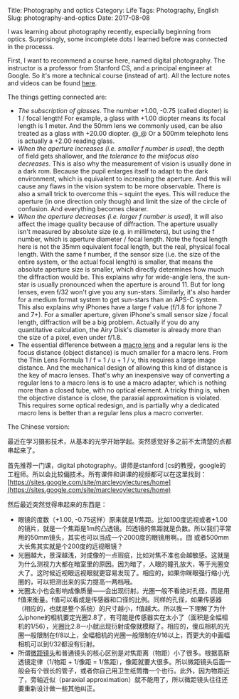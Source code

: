 Title: Photography and optics
Category: Life
Tags: Photography, English
Slug: photography-and-optics
Date: 2017-08-08

I was learning about photography recently, especially beginning from optics. Surprisingly, some incomplete dots I learned before was connected in the processs.

First, I want to recommend a course here, named digital photography. The instructor is a professor from Stanford CS, and a principal engineer at Google. So it's more a technical course (instead of art). All the lecture notes and videos can be found [here]( https://sites.google.com/site/marclevoylectures/home).

The things getting connected are:

* _The subscription of glasses_. The number +1.00, -0.75 (called diopter) is 1 / focal length! For example, a glass with +1.00 diopter means its focal length is 1 meter. And the 50mm lens we commonly used, can be also treated as a glass with +20.00 diopter. @_@ Or a 500mm telephoto lens is actually a +2.00 reading glass. 
* _When the aperture increases (i.e. smaller f number is used)_, the depth of field gets shallower, and _the tolerance to the misfocus also decreases_. This is also why the measurement of vision is usually done in a dark rom. Because the pupil enlarges itself to adapt to the dark environment, which is equivalent to increasing the aperture. And this will cause any flaws in the vision system to be more observable. There is also a small trick to overcome this – squint the eyes. This will reduce the aperture (in one direction only though) and limit the size of the circle of confusion. And everything becomes clearer.
* _When the aperture decreases (i.e. larger f number is used)_, it will also affect the image quality because of diffraction. The aperture usually isn't measured by absolute size (e.g. in millimeters), but using the f number, which is aperture diameter / focal length. Note the focal length here is not the 35mm equivalent focal length, but the real, physical focal length. With the same f number, if the sensor size (i.e. the size of the entire system, or the actual focal length) is smaller, that means the absolute aperture size is smaller, which directly determines how much the diffraction would be. This explains why for wide-angle lens, the sun-star is usually pronounced when the aperture is around 11. But for long lenses, even f/32 won't give you any sun-stars. Similarly, it's also harder for a medium format system to get sun-stars than an APS-C system. This also explains why iPhones have a large f value (f/1.8 for iphone 7 and 7+). For a smaller aperture, given iPhone's small sensor size / focal length, diffraction will be a big problem. Actually if you do any quantitative calculation, the Airy Disk's diameter is already more than the size of a pixel, even under f/1.8.
* The essential difference between a [macro lens](https://yage.ai/microscope-objective-photography.html) and a regular lens is the focus distance (object distance) is much smaller for a macro lens. From the Thin Lens Formula 1 / f = 1 / u + 1 / v, this requires a large image distance. And the mechanical design of allowing this kind of distance is the key of macro lenses. That's why an inexpensive way of converting a regular lens to a macro lens is to use a macro adapter, which is nothing more than a closed tube, with no optical element. A tricky thing is, when the objective distance is close, the paraxial approximation is violated. This requires some optical redesign, and is partially why a dedicated macro lens is better than a regular lens plus a macro converter.

The Chinese version:

最近在学习摄影技术，从基本的光学开始学起。突然感觉好多之前不太清楚的点都串起来了。

首先推荐一门课，digital photography。讲师是stanford [cs的教授，google的工程师。所以会比较偏技术。所有课件和讲课的视频都可以在这里找到：[https://sites.google.com/site/marclevoylectures/home](https://sites.google.com/site/marclevoylectures/home)

然后最近突然觉得串起来的东西是：

* 眼镜的度数（+1.00, -0.75这样）原来就是1/焦距。比如100度远视或者+1.00的镜片，就是一个焦距是1m的凸透镜。凹透镜的焦距就是负数。所以我们平常用的50mm镜头，其实也可以当成一个2000度的眼镜用啊。。囧 或者500mm大长焦其实就是个200度的远视眼镜？
* 光圈越大，景深越浅，对成像的一点瑕疵，比如对焦不准也会越敏感。这就是为什么测视力大都在暗室里的原因。因为暗了，人眼的瞳孔放大，等于光圈变大了。这时候近视眼远视眼就更容易发现了。相应的，如果你眯眼强行缩小光圈的，可以把测出来的实力提高一两档哦。
* 光圈太小也会影响成像质量——会出现衍射。光圈一般不看绝对孔径，而是用f值来衡量。f值可以看成是传感器和口径的比例。同样的孔径，如果传感器（相应的，也就是整个系统）的尺寸越小，f值越大。所以我一下理解了为什么iphone的相机要定光圈2.8了，有可能是传感器实在太小了（面积是全幅相机的1/56），光圈比2.8一小就出现衍射成像就模糊了。相应的，傻瓜相机的光圈一般限制在f/8以上，全幅相机的光圈一般限制在f/16以上，而更大的中画幅相机可以到f/32都没有衍射。
* 所谓[微距镜头](https://yage.ai/microscope-objective-photography.html)和普通镜头的核心区别是对焦距离（物距）小了很多。根据高斯透镜定律（1/物距 + 1/像距 = 1/焦距），像距就要大很多。所以微距镜头后面一般会有个很长的管子，或者你自己用卫生纸筒撸一个也行。此外，因为物距近了，旁轴近似（paraxial approximation）就不能用了，所以微距镜头往往还要重新设计做一些其他纠正。